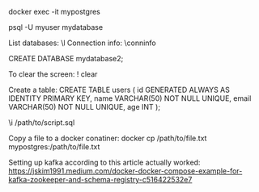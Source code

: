 docker exec -it mypostgres

psql -U myuser mydatabase

List databases:
\l 
Connection info:
\conninfo

CREATE DATABASE mydatabase2;

To clear the screen:
\! clear

Create a table:
CREATE TABLE users (
    id GENERATED ALWAYS AS IDENTITY PRIMARY KEY,
    name VARCHAR(50) NOT NULL UNIQUE,
    email VARCHAR(50) NOT NULL UNIQUE,
    age INT
);

\i /path/to/script.sql

Copy a file to a docker conatiner:
docker cp /path/to/file.txt mypostgres:/path/to/file.txt


Setting up kafka according to this article actually worked:
https://jskim1991.medium.com/docker-docker-compose-example-for-kafka-zookeeper-and-schema-registry-c516422532e7
